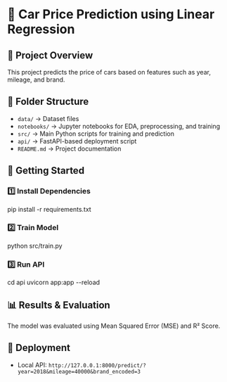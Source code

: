 # 🚗 Car Price Prediction using Linear Regression

## 📌 Project Overview
This project predicts the price of cars based on features such as year, mileage, and brand.

## 📂 Folder Structure
- `data/` → Dataset files
- `notebooks/` → Jupyter notebooks for EDA, preprocessing, and training
- `src/` → Main Python scripts for training and prediction
- `api/` → FastAPI-based deployment script
- `README.md` → Project documentation

## 🚀 Getting Started
### 1️⃣ Install Dependencies

pip install -r requirements.txt


### 2️⃣ Train Model
python src/train.py


### 3️⃣ Run API
cd api uvicorn app:app --reload


## 📊 Results & Evaluation
The model was evaluated using Mean Squared Error (MSE) and R² Score.

## 🔗 Deployment
- Local API: `http://127.0.0.1:8000/predict/?year=2018&mileage=40000&brand_encoded=3`
